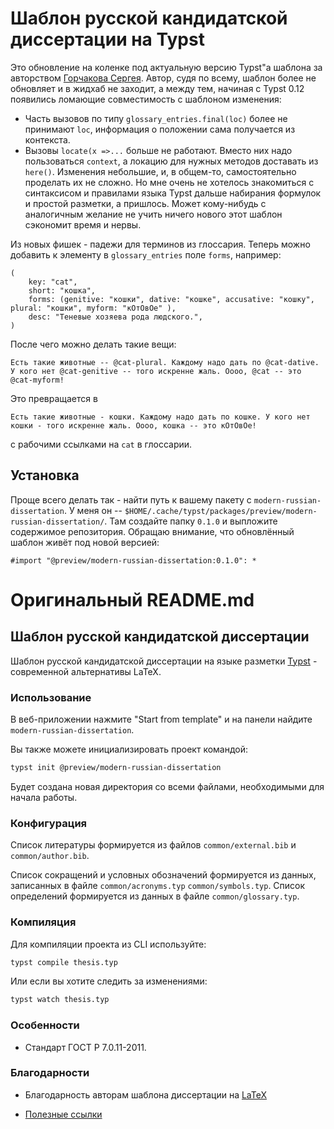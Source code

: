 
# Шаблон русской кандидатской диссертации на Typst

Это обновление на коленке под актуальную версию Typst"а шаблона за авторством [Горчакова Сергея](https://github.com/SergeyGorchakov/russian-phd-thesis-template-typst). Автор, судя по всему, шаблон более не обновляет и в жидхаб не заходит, а между тем, начиная с Typst 0.12 появились ломающие совместимость с шаблоном изменения:
+ Часть вызовов по типу `glossary_entries.final(loc)` более не принимают `loc`, информация о положении сама получается из контекста.
+ Вызовы `locate(x =>...` больше не работают. Вместо них надо пользоваться `context`, а локацию для нужных методов доставать из `here()`.
Изменения небольшие, и, в общем-то, самостоятельно проделать их не сложно. Но мне очень не хотелось знакомиться с синтаксисом и правилами языка Typst дальше набирания формулок и простой разметки, а пришлось. Может кому-нибудь с аналогичным желание не учить ничего нового этот шаблон сэкономит время и нервы.

Из новых фишек - падежи для терминов из глоссария. Теперь можно добавить к элементу в `glossary_entries` поле `forms`, например:
```
(
    key: "cat",
    short: "кошка", 
    forms: (genitive: "кошки", dative: "кошке", accusative: "кошку", plural: "кошки", myform: "кОтОвОе" ),
    desc: "Теневые хозяева рода людского.",
)
```

После чего можно делать такие вещи:

```
Есть такие животные -- @cat-plural. Каждому надо дать по @cat-dative. У кого нет @cat-genitive -- того искренне жаль. Оооо, @cat -- это @cat-myform!
```
Это превращается в
```
Есть такие животные - кошки. Каждому надо дать по кошке. У кого нет кошки - того искренне жаль. Оооо, кошка -- это кОтОвОе!
```
с рабочими ссылками на `cat` в глоссарии.


## Установка
Проще всего делать так - найти путь к вашему пакету с `modern-russian-dissertation`. У меня он -- `$HOME/.cache/typst/packages/preview/modern-russian-dissertation/`. Там создайте папку `0.1.0` и выпложите содержимое репозитория. 
Обращаю внимание, что обновлённый шаблон живёт под новой версией:
```
#import "@preview/modern-russian-dissertation:0.1.0": *
```
 
# Оригинальный README.md
## Шаблон русской кандидатской диссертации 


Шаблон русской кандидатской диссертации на языке разметки [Typst](https://typst.app/) - современной альтернативы LaTeX.

### Использование

В веб-приложении нажмите "Start from template" и на панели найдите `modern-russian-dissertation`.

Вы также можете инициализировать проект командой:

```bash
typst init @preview/modern-russian-dissertation
```

Будет создана новая директория со всеми файлами, необходимыми для начала работы.

### Конфигурация

Список литературы формируется из файлов `common/external.bib` и `common/author.bib`.

Список сокращений и условных обозначений формируется из данных, записанных в файле `common/acronyms.typ` `common/symbols.typ`. Список определений формируется из данных в файле `common/glossary.typ`.

### Компиляция  

Для компиляции проекта из CLI используйте:

```bash
typst compile thesis.typ
```

Или если вы хотите следить за изменениями:

```bash
typst watch thesis.typ
```

### Особенности

- Стандарт ГОСТ Р 7.0.11-2011.

### Благодарности

- Благодарность авторам шаблона диссертации на [LaTeX](https://github.com/AndreyAkinshin/Russian-Phd-LaTeX-Dissertation-Template)

- [Полезные ссылки](https://github.com/AndreyAkinshin/Russian-Phd-LaTeX-Dissertation-Template/wiki/Links#%D0%BF%D1%80%D0%BE%D1%87%D0%B8%D0%B5-%D1%80%D0%B5%D0%BF%D0%BE%D0%B7%D0%B8%D1%82%D0%BE%D1%80%D0%B8%D0%B8-%D1%81-%D0%BF%D0%BE%D0%BB%D0%B5%D0%B7%D0%BD%D1%8B%D0%BC%D0%B8-%D0%BF%D1%80%D0%B8%D0%BC%D0%B5%D1%80%D0%B0%D0%BC%D0%B8)